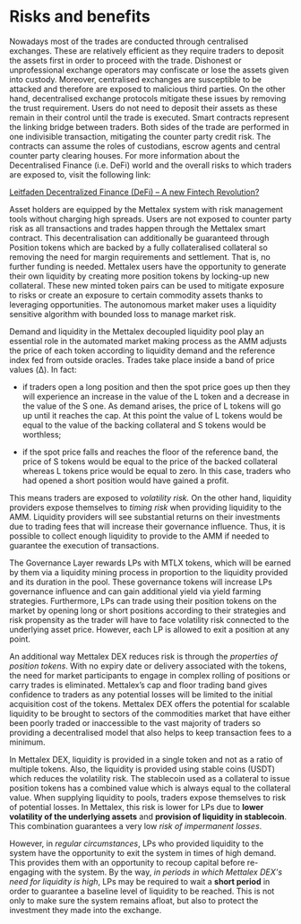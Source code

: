 # Risks and benefits

Nowadays most of the trades are conducted through centralised exchanges. These are relatively efficient as they require traders to deposit the assets first in order to proceed with the trade. Dishonest or unprofessional exchange operators may confiscate or lose the assets given into custody. Moreover, centralised exchanges are susceptible to be attacked and therefore are exposed to malicious third parties. On the other hand, decentralised exchange protocols mitigate these issues by removing the trust requirement. Users do not need to deposit their assets as these remain in their control until the trade is executed. Smart contracts represent the linking bridge between traders. Both sides of the trade are performed in one indivisible transaction, mitigating the counter party credit risk. The contracts can assume the roles of custodians, escrow agents and central counter party clearing houses. For more information about the Decentralised Finance \(i.e. DeFi\) world and the overall risks to which traders are exposed to, visit the following link:

[Leitfaden Decentralized Finance \(DeFi\) – A new Fintech Revolution?](https://www.bitkom.org/Bitkom/Publikationen/Decentralized-Finance-A-new-Fintech-Revolution)

Asset holders are equipped by the Mettalex system with risk management tools without charging high spreads. Users are not exposed to counter party risk as all transactions and trades happen through the Mettalex smart contract. This decentralisation can additionally be guaranteed through Position tokens which are backed by a fully collateralised collateral so removing the need for margin requirements and settlement. That is, no further funding is needed. Mettalex users have the opportunity to generate their own liquidity by creating more position tokens by locking-up new collateral. These new minted token pairs can be used to mitigate exposure to risks or create an exposure to certain commodity assets thanks to leveraging opportunities. The autonomous market maker uses a liquidity sensitive algorithm with bounded loss to manage market risk.

Demand and liquidity in the Mettalex decoupled liquidity pool play an essential role in the automated market making process as the AMM adjusts the price of each token according to liquidity demand and the reference index fed from outside oracles. Trades take place inside a band of price values \(Δ\). In fact:

* if traders open a long position and then the spot price goes up then they will experience an increase in the value of the L token and a decrease in the value of the S one. As demand arises, the price of L tokens will go up until it reaches the cap. At this point the value of L tokens would be equal to the value of the backing collateral and S tokens would be worthless;

* if the spot price falls and reaches the floor of the reference band, the price of S tokens would be equal to the price of the backed collateral whereas L tokens price would be equal to zero. In this case, traders who had opened a short position would have gained a profit. 

This means traders are exposed to _volatility risk._ On the other hand, liquidity providers expose themselves to _timing risk_ when providing liquidity to the AMM. Liquidity providers will see substantial returns on their investments due to trading fees that will increase their governance influence. Thus, it is possible to collect enough liquidity to provide to the AMM if needed to guarantee the execution of transactions. 

The Governance Layer rewards LPs with MTLX tokens, which will be earned by them via a liquidity mining process in proportion to the liquidity provided and its duration in the pool. These governance tokens will increase LPs governance influence and can gain additional yield via yield farming strategies. Furthermore, LPs can trade using their position tokens on the market by opening long or short positions according to their strategies and risk propensity as the trader will have to face volatility risk connected to the underlying asset price. However, each LP is allowed to exit a position at any point.

An additional way Mettalex DEX reduces risk is through the _properties of position tokens_. With no expiry date or delivery associated with the tokens, the need for market participants to engage in complex rolling of positions or carry trades is eliminated. Mettalex’s cap and floor trading band gives confidence to traders as any potential losses will be limited to the initial acquisition cost of the tokens. Mettalex DEX offers the potential for scalable liquidity to be brought to sectors of the commodities market that have either been poorly traded or inaccessible to the vast majority of traders so providing a decentralised model that also helps to keep transaction fees to a minimum.  

In Mettalex DEX, liquidity is provided in a single token and not as a ratio of multiple tokens. Also, the liquidity is provided using stable coins \(USDT\) which reduces the volatility risk. The stablecoin used as a collateral to issue position tokens has a combined value which is always equal to the collateral value. When supplying liquidity to pools,  traders expose themselves to risk of  potential losses. In Mettalex, this risk is lower for LPs due to **lower volatility of the underlying assets** and **provision of liquidity in stablecoin**. This combination guarantees a very low _risk of impermanent losses_. 

However,  in _regular circumstances_, LPs who provided liquidity to the system have the opportunity to exit the system in times of high demand. This provides them with an opportunity to recoup capital before re-engaging with the system. By the way, _in periods in which Mettalex DEX's need for liquidity is high_, LPs may be required to wait a **short period** in order to guarantee a baseline level of liquidity to be reached. This is not only to make sure the system remains afloat, but also to protect the investment they made into the exchange.   


